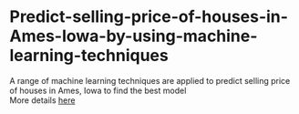 # Predict-selling-price-of-houses-in-Ames-Iowa-by-using-machine-learning-techniques
A range of machine learning techniques are applied to predict selling price of houses in Ames, Iowa to find the best model
<br>
More details [here](https://github.com/oleksandrkim/Predict-selling-price-of-houses-in-Ames-Iowa-by-using-machine-learning-techniques/blob/master/Multiple_Linear_Regression_Ames.ipynb)
